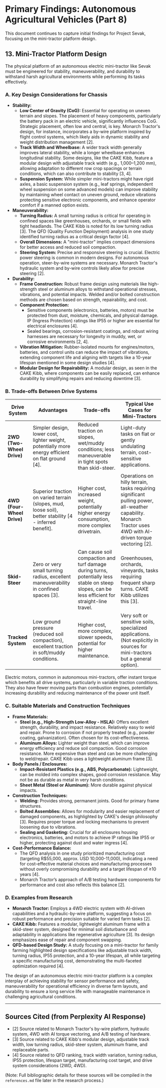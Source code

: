 # Primary Findings: Autonomous Agricultural Vehicles (Part 8)

This document continues to capture initial findings for Project Sevak, focusing on the mini-tractor platform design.

## 13. Mini-Tractor Platform Design

The physical platform of an autonomous electric mini-tractor like Sevak must be engineered for stability, maneuverability, and durability to withstand harsh agricultural environments while performing its tasks effectively.

### A. Key Design Considerations for Chassis

*   **Stability:**
    *   **Low Center of Gravity (CoG):** Essential for operating on uneven terrain and slopes. The placement of heavy components, particularly the battery pack in an electric vehicle, significantly influences CoG. Strategic placement, often low and central, is key. Monarch Tractor's design, for instance, incorporates a by-wire platform inspired by flight control systems, which likely aids in dynamic stability and weight distribution management [2].
    *   **Track Width and Wheelbase:** A wider track width generally improves lateral stability, while a longer wheelbase enhances longitudinal stability. Some designs, like the CAKE Kibb, feature a modular design with adjustable track width (e.g., 1,000–1,200 mm), allowing adaptation to different row crop spacings or terrain conditions, which can also contribute to stability [3, 4].
    *   **Suspension System:** While simpler mini-tractors might have rigid axles, a basic suspension system (e.g., leaf springs, independent wheel suspension on some advanced models) can improve stability by maintaining wheel contact on uneven ground, reduce vibrations protecting sensitive electronic components, and enhance operator comfort if a manned option exists.
*   **Maneuverability:**
    *   **Turning Radius:** A small turning radius is critical for operating in confined spaces like greenhouses, orchards, or small fields with tight headlands. The CAKE Kibb is noted for its low turning radius [3]. The QFD (Quality Function Deployment) analysis in one study identified turning radius as a critical design factor [4].
    *   **Overall Dimensions:** A "mini-tractor" implies compact dimensions for better access and reduced soil compaction.
    *   **Steering System:** Precise and responsive steering is crucial. Electric power steering is common in modern designs. For autonomous operation, steer-by-wire systems are necessary. Monarch Tractor's hydraulic system and by-wire controls likely allow for precise steering [2].
*   **Durability:**
    *   **Frame Construction:** Robust frame design using materials like high-strength steel or aluminum alloys to withstand operational stresses, vibrations, and potential impacts. Welded and/or bolted construction methods are chosen based on strength, repairability, and cost.
    *   **Component Protection:**
        *   Sensitive components (electronics, batteries, motors) must be protected from dust, moisture, chemicals, and physical damage. IP (Ingress Protection) ratings like IP55 or higher are essential for electrical enclosures [4].
        *   Sealed bearings, corrosion-resistant coatings, and robust wiring harnesses are necessary for longevity in muddy, wet, or corrosive environments [2, 4].
    *   **Vibration Mitigation:** Rubber-isolated mounts for engines/motors, batteries, and control units can reduce the impact of vibrations, extending component life and aligning with targets like a 10-year lifespan mentioned in some design studies [4].
    *   **Modular Design for Repairability:** A modular design, as seen in the CAKE Kibb, where components can be easily replaced, can enhance durability by simplifying repairs and reducing downtime [3].

### B. Trade-offs Between Drive Systems

| Drive System   | Advantages                                       | Trade-offs                                                              | Typical Use Cases for Mini-Tractors                               |
|----------------|--------------------------------------------------|-------------------------------------------------------------------------|-------------------------------------------------------------------|
| **2WD (Two-Wheel Drive)** | Simpler design, lower cost, lighter weight, potentially more energy efficient on flat ground [4]. | Reduced traction on slopes, wet/muddy conditions; less maneuverable in tight spots than skid-steer. | Light-duty tasks on flat or gently undulating terrain, cost-sensitive applications. |
| **4WD (Four-Wheel Drive)** | Superior traction on varied terrain (slopes, mud, loose soil), better stability [4 - inferred benefit]. | Higher cost, increased weight, potentially higher energy consumption, more complex drivetrain. | Operations on hilly terrain, tasks requiring significant pulling power, all-weather capability. Monarch Tractor uses 4WD with AI-driven torque vectoring [2]. |
| **Skid-Steer**   | Zero or very small turning radius, excellent maneuverability in confined spaces [3]. | Can cause soil compaction and turf damage during turns, potentially less stable on steep slopes, can be less efficient for straight-line travel. | Greenhouses, orchards, vineyards, tasks requiring frequent sharp turns. CAKE Kibb utilizes this [3]. |
| **Tracked System** | Low ground pressure (reduced soil compaction), excellent traction in soft/muddy conditions. | Higher cost, more complex, slower speeds, potential for higher maintenance. | Very soft or sensitive soils, specialized applications. (Not explicitly in sources for mini-tractors but a general option). |

Electric motors, common in autonomous mini-tractors, offer instant torque which benefits all drive systems, particularly in variable traction conditions. They also have fewer moving parts than combustion engines, potentially increasing durability and reducing maintenance of the power unit itself.

### C. Suitable Materials and Construction Techniques

*   **Frame Materials:**
    *   **Steel (e.g., High-Strength Low-Alloy - HSLA):** Offers excellent strength, durability, and impact resistance. Relatively easy to weld and repair. Prone to corrosion if not properly treated (e.g., powder coating, galvanization). Often chosen for its cost-effectiveness.
    *   **Aluminum Alloys:** Lighter weight than steel, which can improve energy efficiency and reduce soil compaction. Good corrosion resistance. More expensive than steel and can be more challenging to weld/repair. CAKE Kibb uses a lightweight aluminum frame [3].
*   **Body Panels / Enclosures:**
    *   **Impact-Resistant Plastics (e.g., ABS, Polycarbonate):** Lightweight, can be molded into complex shapes, good corrosion resistance. May not be as durable as metal in very harsh conditions.
    *   **Sheet Metal (Steel or Aluminum):** More durable against physical impacts.
*   **Construction Techniques:**
    *   **Welding:** Provides strong, permanent joints. Good for primary frame structures.
    *   **Bolted Assemblies:** Allows for modularity and easier replacement of damaged components, as highlighted by CAKE's design philosophy [3]. Requires proper torque and locking mechanisms to prevent loosening due to vibrations.
    *   **Sealing and Gasketing:** Crucial for all enclosures housing electronics, batteries, and motors to achieve IP ratings like IP55 or higher, protecting against dust and water ingress [4].
*   **Cost-Performance Balance:**
    *   The QFD analysis in one study prioritized manufacturing cost (targeting R$55,000, approx. USD 10,000-11,000), indicating a need for cost-effective material choices and manufacturing processes without overly compromising durability and a target lifespan of ≥10 years [4].
    *   Monarch Tractor’s approach of A/B testing hardware components for performance and cost also reflects this balance [2].

### D. Examples from Research

*   **Monarch Tractor:** Employs a 4WD electric system with AI-driven capabilities and a hydraulic-by-wire platform, suggesting a focus on robust performance and precision suitable for varied farm tasks [2].
*   **CAKE Kibb:** Features a modular, lightweight aluminum frame with a skid-steer system, designed for minimal soil disturbance and adaptability in applications like regenerative agriculture [3]. Its design emphasizes ease of repair and component swapping.
*   **QFD-based Design Study:** A study focusing on a mini-tractor for family farming highlighted design specifications like adjustable track width, turning radius, IP55 protection, and a 10-year lifespan, all while targeting a specific manufacturing cost, demonstrating the multi-faceted optimization required [4].

The design of an autonomous electric mini-tractor platform is a complex interplay of achieving stability for sensor performance and safety, maneuverability for operational efficiency in diverse farm layouts, and durability to ensure a long service life with manageable maintenance in challenging agricultural conditions.

---

## Sources Cited (from Perplexity AI Response)

*   [2] Source related to Monarch Tractor's by-wire platform, hydraulic system, 4WD with AI torque vectoring, and A/B testing of hardware.
*   [3] Source related to CAKE Kibb's modular design, adjustable track width, low turning radius, skid-steer system, aluminum frame, and replaceable parts.
*   [4] Source related to QFD ranking, track width variation, turning radius, IP55 protection, lifespan target, manufacturing cost target, and drive system considerations (2WD, 4WD).

(Note: Full bibliographic details for these sources will be compiled in the `references.md` file later in the research process.)
